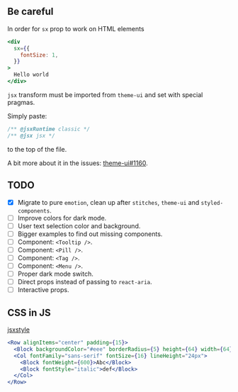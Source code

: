 ## Be careful

In order for `sx` prop to work on HTML elements

```jsx
<div
  sx={{
    fontSize: 1,
  }}
>
  Hello world
</div>
```

`jsx` transform must be imported from `theme-ui` and set with special pragmas.

Simply paste:

```jsx
/** @jsxRuntime classic */
/** @jsx jsx */
```

to the top of the file.

A bit more about it in the issues: [theme-ui#1160](https://github.com/system-ui/theme-ui/issues/1160#issuecomment-715530924).

## TODO

- [x] Migrate to pure `emotion`, clean up after `stitches`, `theme-ui` and `styled-components`.
- [ ] Improve colors for dark mode.
- [ ] User text selection color and background.
- [ ] Bigger examples to find out missing components.
- [ ] Component: `<Tooltip />`.
- [ ] Component: `<Pill />`.
- [ ] Component: `<Tag />`.
- [ ] Component: `<Menu />`.
- [ ] Proper dark mode switch.
- [ ] Direct props instead of passing to `react-aria`.
- [ ] Interactive props.

## CSS in JS

[jsxstyle](https://github.com/jsxstyle/jsxstyle)

```jsx
<Row alignItems="center" padding={15}>
  <Block backgroundColor="#eee" borderRadius={5} height={64} width={64} />
  <Col fontFamily="sans-serif" fontSize={16} lineHeight="24px">
    <Block fontWeight={600}>Abc</Block>
    <Block fontStyle="italic">def</Block>
  </Col>
</Row>
```
